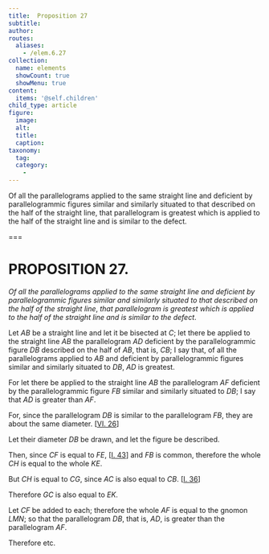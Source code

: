 ```yaml
---
title:  Proposition 27
subtitle: 
author:
routes:
  aliases:
    - /elem.6.27
collection:
  name: elements
  showCount: true
  showMenu: true
content:
  items: '@self.children'
child_type: article
figure:
  image:
  alt:
  title:
  caption:
taxonomy:
  tag:
  category:
    - 
---
```


<p><emph>Of all the parallelograms applied to the same straight line and deficient by parallelogrammic figures similar and similarly situated to that described on the half of the straight line</emph>, <emph>that parallelogram is greatest which is applied to the half of the straight line and is similar to the defect</emph>. </p>

===

<pb n="257"/><h1>PROPOSITION 27.</h1>
<p><em>Of all the parallelograms applied to the same straight line and deficient by parallelogrammic figures similar and similarly situated to that described on the half of the straight line</em>, <em>that parallelogram is greatest which is applied to the half of the straight line and is similar to the defect</em>. </p>

<p>Let <em>AB</em> be a straight line and let it be bisected at <em>C</em>; let there be applied to the straight line <em>AB</em> the parallelogram <em>AD</em> deficient by the parallelogrammic figure <em>DB</em> described on the half of <em>AB</em>, that is, <em>CB</em>;  I say that, of all the parallelograms applied to <em>AB</em> and deficient by parallelogrammic figures similar and similarly situated to <em>DB</em>, <em>AD</em> is greatest. </p>

<p>For let there be applied to the straight line <em>AB</em> the parallelogram <em>AF</em> deficient by the parallelogrammic figure <em>FB</em> similar and similarly situated to <em>DB</em>; I say that <em>AD</em> is greater than <em>AF</em>. </p>

<p>For, since the parallelogram <em>DB</em> is similar to the parallelogram <em>FB</em>, <span class="center">they are about the same diameter. [<a href="/elem.6.26">VI. 26</a>]</span>
      </p>

<p>Let their diameter <em>DB</em> be drawn, and let the figure be described. </p>

<p>Then, since <em>CF</em> is equal to <em>FE</em>, [<a href="/elem.1.43">I. 43</a>] and <em>FB</em> is common, therefore the whole <em>CH</em> is equal to the whole <em>KE</em>. </p>

<p>But <em>CH</em> is equal to <em>CG</em>, since <em>AC</em> is also equal to <em>CB</em>. [<a href="/elem.1.36">I. 36</a>] </p>

<p>Therefore <em>GC</em> is also equal to <em>EK</em>. </p>

<p>Let <em>CF</em> be added to each; <span class="center">therefore the whole <em>AF</em> is equal to the gnomon <em>LMN</em>;</span> so that the parallelogram <em>DB</em>, that is, <em>AD</em>, is greater than the parallelogram <em>AF</em>. </p>

<p>Therefore etc.</p>
